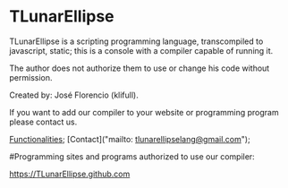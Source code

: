 # TLunarEllipse

TLunarEllipse is a scripting programming language, transcompiled to javascript, static; this is a console with a compiler capable of running it.

The author does not authorize them to use or change his code without permission.

Created by: José Florencio (klifull).

If you want to add our compiler to your website or programming program please contact us.

[Functionalities]("/functions.txt");
[Contact]("mailto: tlunarellipselang@gmail.com");

#Programming sites and programs authorized to use our compiler:

https://TLunarEllipse.github.com

